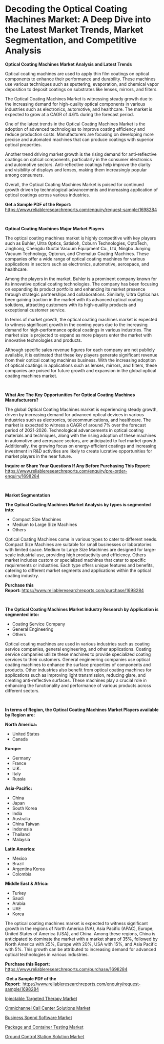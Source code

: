 <p><h1>Decoding the Optical Coating Machines Market: A Deep Dive into the Latest Market Trends, Market Segmentation, and Competitive Analysis</h1></p><p><strong>Optical Coating Machines Market Analysis and Latest Trends</strong></p>
<p><p>Optical coating machines are used to apply thin film coatings on optical components to enhance their performance and durability. These machines use various techniques such as sputtering, evaporation, and chemical vapor deposition to deposit coatings on substrates like lenses, mirrors, and filters.</p><p>The Optical Coating Machines Market is witnessing steady growth due to the increasing demand for high-quality optical components in various industries such as electronics, automotive, and healthcare. The market is expected to grow at a CAGR of 4.6% during the forecast period.</p><p>One of the latest trends in the Optical Coating Machines Market is the adoption of advanced technologies to improve coating efficiency and reduce production costs. Manufacturers are focusing on developing more precise and automated machines that can produce coatings with superior optical properties.</p><p>Another trend driving market growth is the rising demand for anti-reflective coatings on optical components, particularly in the consumer electronics and automotive sectors. Anti-reflective coatings help improve the clarity and visibility of displays and lenses, making them increasingly popular among consumers.</p><p>Overall, the Optical Coating Machines Market is poised for continued growth driven by technological advancements and increasing application of optical coatings across various industries.</p></p>
<p><strong>Get a Sample PDF of the Report:&nbsp;</strong> <a href="https://www.reliableresearchreports.com/enquiry/request-sample/1698284">https://www.reliableresearchreports.com/enquiry/request-sample/1698284</a></p>
<p>&nbsp;</p>
<p><strong>Optical Coating Machines Major Market Players</strong></p>
<p><p>The optical coating machines market is highly competitive with key players such as Buhler, Ultra Optics, Satisloh, Coburn Technologies, OptoTech, Jinghong, Chengdu Guotai Vacuum Equipment Co., Ltd, Ningbo Junying Vacuum Technology, Optorun, and Chemalux Coating Machines. These companies offer a wide range of optical coating machines for various applications in sectors such as electronics, automotive, aerospace, and healthcare.</p><p>Among the players in the market, Buhler is a prominent company known for its innovative optical coating technologies. The company has been focusing on expanding its product portfolio and enhancing its market presence through strategic partnerships and collaborations. Similarly, Ultra Optics has been gaining traction in the market with its advanced optical coating solutions, attracting customers with its high-quality products and exceptional customer service.</p><p>In terms of market growth, the optical coating machines market is expected to witness significant growth in the coming years due to the increasing demand for high-performance optical coatings in various industries. The market size is projected to expand as more players enter the market with innovative technologies and products.</p><p>Although specific sales revenue figures for each company are not publicly available, it is estimated that these key players generate significant revenue from their optical coating machines business. With the increasing adoption of optical coatings in applications such as lenses, mirrors, and filters, these companies are poised for future growth and expansion in the global optical coating machines market.</p></p>
<p>&nbsp;</p>
<p><strong>What Are The Key Opportunities For Optical Coating Machines Manufacturers?</strong></p>
<p><p>The global Optical Coating Machines market is experiencing steady growth, driven by increasing demand for advanced optical devices in various industries such as electronics, telecommunications, and healthcare. The market is expected to witness a CAGR of around 7% over the forecast period of 2021-2026. Technological advancements in optical coating materials and techniques, along with the rising adoption of these machines in automotive and aerospace sectors, are anticipated to fuel market growth. Additionally, the growing focus on energy-efficient coatings and increasing investment in R&D activities are likely to create lucrative opportunities for market players in the near future.</p></p>
<p><strong>Inquire or Share Your Questions If Any Before Purchasing This Report:</strong> <a href="https://www.reliableresearchreports.com/enquiry/pre-order-enquiry/1698284">https://www.reliableresearchreports.com/enquiry/pre-order-enquiry/1698284</a></p>
<p>&nbsp;</p>
<p><strong>Market Segmentation</strong></p>
<p><strong>The Optical Coating Machines Market Analysis by types is segmented into:</strong></p>
<p><ul><li>Compact Size Machines</li><li>Medium to Large Size Machines</li><li>Others</li></ul></p>
<p><p>Optical Coating Machines come in various types to cater to different needs. Compact Size Machines are suitable for small businesses or laboratories with limited space. Medium to Large Size Machines are designed for large-scale industrial use, providing high productivity and efficiency. Others market includes custom or specialized machines that cater to specific requirements or industries. Each type offers unique features and benefits, catering to different market segments and applications within the optical coating industry.</p></p>
<p><strong>Purchase this Report:&nbsp;</strong><a href="https://www.reliableresearchreports.com/purchase/1698284">https://www.reliableresearchreports.com/purchase/1698284</a></p>
<p>&nbsp;</p>
<p><strong>The Optical Coating Machines Market Industry Research by Application is segmented into:</strong></p>
<p><ul><li>Coating Service Company</li><li>General Engineering</li><li>Others</li></ul></p>
<p><p>Optical coating machines are used in various industries such as coating service companies, general engineering, and other applications. Coating service companies utilize these machines to provide specialized coating services to their customers. General engineering companies use optical coating machines to enhance the surface properties of components and products. Other industries also benefit from optical coating machines for applications such as improving light transmission, reducing glare, and creating anti-reflective surfaces. These machines play a crucial role in enhancing the functionality and performance of various products across different sectors.</p></p>
<p>&nbsp;</p>
<p><strong>In terms of Region, the Optical Coating Machines Market Players available by Region are:</strong></p>
<p>
    <p> <strong> North America: </strong>
        <ul>
            <li>United States</li>
            <li>Canada</li>
        </ul>
        </p> 
    <p> <strong> Europe: </strong>
        <ul>
            <li>Germany</li>
            <li>France</li>
            <li>U.K.</li>
            <li>Italy</li>
            <li>Russia</li>
        </ul>
        </p> 
    <p> <strong> Asia-Pacific: </strong>
        <ul>
            <li>China</li>
            <li>Japan</li>
            <li>South Korea</li>
            <li>India</li>
            <li>Australia</li>
            <li>China Taiwan</li>
            <li>Indonesia</li>
            <li>Thailand</li>
            <li>Malaysia</li>
        </ul>
        </p> 
    <p> <strong> Latin America: </strong>
        <ul>
            <li>Mexico</li>
            <li>Brazil</li>
            <li>Argentina Korea</li>
            <li>Colombia</li>
        </ul>
        </p> 
    <p> <strong> Middle East & Africa: </strong>
        <ul>
            <li>Turkey</li>
            <li>Saudi</li>
            <li>Arabia</li>
            <li>UAE</li>
            <li>Korea</li>
        </ul>
    </p>
    </p>
<p><p>The optical coating machines market is expected to witness significant growth in the regions of North America (NA), Asia Pacific (APAC), Europe, United States of America (USA), and China. Among these regions, China is anticipated to dominate the market with a market share of 35%, followed by North America with 25%, Europe with 20%, USA with 15%, and Asia Pacific with 5%. This growth can be attributed to increasing demand for advanced optical technologies in various industries.</p></p>
<p><strong>Purchase this Report: </strong><a href="https://www.reliableresearchreports.com/purchase/1698284">https://www.reliableresearchreports.com/purchase/1698284</a></p>
<p>&nbsp;<strong>Get a Sample PDF of the Report:&nbsp;&nbsp;</strong><a href="https://www.reliableresearchreports.com/enquiry/request-sample/1698284">https://www.reliableresearchreports.com/enquiry/request-sample/1698284</a></p>
<p><strong></strong></p>
<p><p><a href="https://medium.com/p/e7d2266fc4f2/edit">Injectable Targeted Therapy Market</a></p><p><a href="https://medium.com/@toneygrimes2023/omnichannel-call-center-solutions-market-analysis-its-cagr-market-segmentation-and-global-ed7eccfba823">Omnichannel Call Center Solutions Market</a></p><p><a href="https://medium.com/@edenkrajcik/decoding-business-spend-software-market-metrics-market-share-trends-and-growth-patterns-b3c1ef9023bb">Business Spend Software Market</a></p><p><a href="https://medium.com/@edenkrajcik/package-and-container-testing-market-size-cagr-trends-2024-2030-0f11dd88c3cf">Package and Container Testing Market</a></p><p><a href="https://medium.com/@edenkrajcik/ground-control-station-solution-market-the-key-to-successful-business-strategy-forecast-till-2031-7bb9573bd6e1">Ground Control Station Solution Market</a></p></p>
